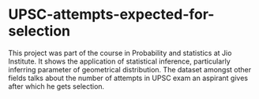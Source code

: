 # UPSC-attempts-expected-for-selection
This project was part of the course in Probability and statistics at Jio Institute. It shows the application of statistical inference, particularly inferring parameter of geometrical distribution. The dataset amongst other fields talks about the number of attempts in UPSC exam an aspirant gives after which he gets selection.

